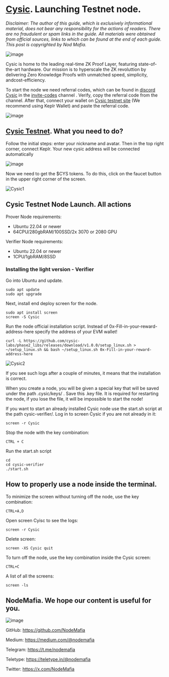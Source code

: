 # [Cysic](https://testnet.cysic.xyz/m/referral/invite). Launching Testnet node.
*Disclaimer: The author of this guide, which is exclusively informational material, does not bear any responsibility for the actions of readers. There are no fraudulent or spam links in the guide. All materials were obtained from official sources, links to which can be found at the end of each guide. This post is copyrighted by Nod Mafia.*

![image](https://github.com/user-attachments/assets/16c5f272-df25-4cea-8996-d34a37d47150)



Cysic is home to the leading real-time ZK Proof Layer, featuring state-of-the-art hardware. Our mission is to hyperscale the ZK revoluttion by delivering Zero Knowledge Proofs with unmatched speed, simplicity, andcost-efficiency.

To start the node we need referral codes, which can be found in [discord Cysic](https://discord.gg/hCbjdJDy) in the [invite-codes](https://discord.com/channels/1127954093990760539/1308397379954671696) channel . Verify, copy the referral code from the channel.  After that, connect your wallet on [Cysic testnet site](https://testnet.cysic.xyz/m/referral/invite) (We recommend using Keplr Wallet) and paste the referral code.

![image](https://github.com/user-attachments/assets/ede42d96-bc95-49f5-b674-0cfd7dc4c8cd)


## [Cysic Testnet](https://testnet.icn.global). What you need to do?

Follow the initial steps: enter your nickname and avatar. Then in the top right corner, connect Keplr. Your new cysic address will be connected automatically  

![image](https://github.com/user-attachments/assets/8b0e920c-e74a-4e27-a502-7f570b52455d)


Now we need to get the $CYS tokens. To do this, click on the faucet button in the upper right corner of the screen.

![Cysic1](https://github.com/user-attachments/assets/354d886c-5fdc-4cac-805c-4dbc3d23e9c4)


## Cysic Testnet Node Launch. All actions 

Prover Node requirements:
- Ubuntu 22.04 or newer
- 64CPU/280gbRAM/100SSD/2x 3070 or 2080 GPU

Verifier Node requirements:
- Ubuntu 22.04 or newer
- 1CPU/1gbRAM/8SSD

### Installing the light version - Verifier

Go into Ubuntu and update.
```
sudo apt update
sudo apt upgrade
```
Next, install end deploy screen for the node.
```
sudo apt install screen
screen -S Cysic
```
Run the node official installation script. Instead of 0x-Fill-in-your-reward-address-here specify the address of your  EVM wallet!
```
curl -L https://github.com/cysic-labs/phase2_libs/releases/download/v1.0.0/setup_linux.sh > ~/setup_linux.sh && bash ~/setup_linux.sh 0x-Fill-in-your-reward-address-here
```
![Cysic2](https://github.com/user-attachments/assets/0c5b6185-dc0d-482b-a3d9-e6f1ee6f4f86)

If you see such logs after a couple of minutes, it means that the installation is correct.


When you create a node, you will be given a special key that will be saved under the path .cysic/keys/ . Save this .key file. It is required for restarting the node, if you lose the file, it will be impossible to start the node!

If you want to start an already installed Cysic node use the start.sh script at the path cysic-verifier/. Log in to screen Cysic if you are not already in it:

```
screen -r Cysic
```

Stop the node with the key combination:

```
CTRL + C
```

Run the start.sh script 

```
cd
cd cysic-verifier
./start.sh
```

## How to properly use a node inside the terminal.

To minimize the screen without turning off the node, use the key combination:

```
CTRL+A,D
```

Open screen Cyisc to see the logs:

```
screen -r Cysic
```

Delete screen:

```
screen -XS Cysic quit
```

To turn off the node, use the key combination inside the Cysic screen:

```
CTRL+C
```

A list of all the screens:

```
screen -ls
```

## NodeMafia. We hope our content is useful for you.
![image](https://github.com/user-attachments/assets/e0dc7aee-f823-41d2-a406-9e8837778964)

GitHub: https://github.com/NodeMafia

Medium: https://medium.com/@nodemafia

Telegram: https://t.me/nodemafia

Teletype: https://teletype.in/@nodemafia

Twitter: https://x.com/NodeMafia
